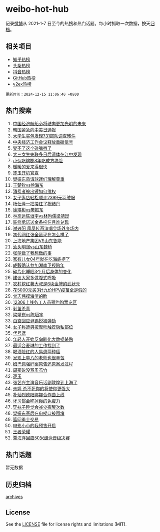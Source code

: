 # weibo-hot-hub

记录[微博](https://www.weibo.com)从 2021-1-7 日至今的热搜和热门话题。每小时抓取一次数据，按天[归档](archives)。

## 相关项目

- [知乎热榜](https://github.com/lonnyzhang423/zhihu-hot-hub)
- [头条热榜](https://github.com/lonnyzhang423/toutiao-hot-hub)
- [抖音热榜](https://github.com/lonnyzhang423/douyin-hot-hub)
- [GitHub热榜](https://github.com/lonnyzhang423/github-hot-hub)
- [v2ex热榜](https://github.com/lonnyzhang423/v2ex-hot-hub)


`更新时间：2024-12-15 11:06:40 +0800`

## 热门搜索

1. [中国经济航船必将驶向更加光明的未来](https://m.weibo.cn/search?containerid=100103type%3D1%26t%3D10%26q%3D%23%E4%B8%AD%E5%9B%BD%E7%BB%8F%E6%B5%8E%E8%88%AA%E8%88%B9%E5%BF%85%E5%B0%86%E9%A9%B6%E5%90%91%E6%9B%B4%E5%8A%A0%E5%85%89%E6%98%8E%E7%9A%84%E6%9C%AA%E6%9D%A5%23&stream_entry_id=51&isnewpage=1&extparam=seat%3D1%26c_type%3D51%26q%3D%2523%25E4%25B8%25AD%25E5%259B%25BD%25E7%25BB%258F%25E6%25B5%258E%25E8%2588%25AA%25E8%2588%25B9%25E5%25BF%2585%25E5%25B0%2586%25E9%25A9%25B6%25E5%2590%2591%25E6%259B%25B4%25E5%258A%25A0%25E5%2585%2589%25E6%2598%258E%25E7%259A%2584%25E6%259C%25AA%25E6%259D%25A5%2523%26cate%3D10103%26pos%3D0%26dgr%3D0%26filter_type%3Drealtimehot%26stream_entry_id%3D51%26display_time%3D1734231998%26pre_seqid%3D17342319983380216841348)
1. [韩国紧急向中美日通报](https://m.weibo.cn/search?containerid=100103type%3D1%26t%3D10%26q%3D%23%E9%9F%A9%E5%9B%BD%E7%B4%A7%E6%80%A5%E5%90%91%E4%B8%AD%E7%BE%8E%E6%97%A5%E9%80%9A%E6%8A%A5%23&stream_entry_id=31&isnewpage=1&extparam=seat%3D1%26dgr%3D0%26filter_type%3Drealtimehot%26realpos%3D1%26c_type%3D31%26q%3D%2523%25E9%259F%25A9%25E5%259B%25BD%25E7%25B4%25A7%25E6%2580%25A5%25E5%2590%2591%25E4%25B8%25AD%25E7%25BE%258E%25E6%2597%25A5%25E9%2580%259A%25E6%258A%25A5%2523%26lcate%3D5001%26cate%3D5001%26pos%3D0%26band_rank%3D1%26flag%3D2%26stream_entry_id%3D31%26display_time%3D1734231998%26pre_seqid%3D17342319983380216841348)
1. [大学生买包发现731部队调查残件](https://m.weibo.cn/search?containerid=100103type%3D1%26t%3D10%26q%3D%23%E5%A4%A7%E5%AD%A6%E7%94%9F%E4%B9%B0%E5%8C%85%E5%8F%91%E7%8E%B0731%E9%83%A8%E9%98%9F%E8%B0%83%E6%9F%A5%E6%AE%8B%E4%BB%B6%23&stream_entry_id=31&isnewpage=1&extparam=seat%3D1%26dgr%3D0%26filter_type%3Drealtimehot%26realpos%3D2%26c_type%3D31%26q%3D%2523%25E5%25A4%25A7%25E5%25AD%25A6%25E7%2594%259F%25E4%25B9%25B0%25E5%258C%2585%25E5%258F%2591%25E7%258E%25B0731%25E9%2583%25A8%25E9%2598%259F%25E8%25B0%2583%25E6%259F%25A5%25E6%25AE%258B%25E4%25BB%25B6%2523%26lcate%3D5001%26cate%3D5001%26pos%3D1%26band_rank%3D2%26flag%3D2%26stream_entry_id%3D31%26display_time%3D1734231998%26pre_seqid%3D17342319983380216841348)
1. [中央经济工作会议释放重磅信号](https://m.weibo.cn/search?containerid=100103type%3D1%26t%3D10%26q%3D%23%E4%B8%AD%E5%A4%AE%E7%BB%8F%E6%B5%8E%E5%B7%A5%E4%BD%9C%E4%BC%9A%E8%AE%AE%E9%87%8A%E6%94%BE%E9%87%8D%E7%A3%85%E4%BF%A1%E5%8F%B7%23&stream_entry_id=31&isnewpage=1&extparam=seat%3D1%26dgr%3D0%26filter_type%3Drealtimehot%26realpos%3D3%26c_type%3D31%26q%3D%2523%25E4%25B8%25AD%25E5%25A4%25AE%25E7%25BB%258F%25E6%25B5%258E%25E5%25B7%25A5%25E4%25BD%259C%25E4%25BC%259A%25E8%25AE%25AE%25E9%2587%258A%25E6%2594%25BE%25E9%2587%258D%25E7%25A3%2585%25E4%25BF%25A1%25E5%258F%25B7%2523%26lcate%3D5001%26cate%3D5001%26pos%3D2%26band_rank%3D3%26flag%3D0%26stream_entry_id%3D31%26display_time%3D1734231998%26pre_seqid%3D17342319983380216841348)
1. [受不了这个碰嘴唇了](https://m.weibo.cn/search?containerid=100103type%3D1%26t%3D10%26q%3D%23%E5%8F%97%E4%B8%8D%E4%BA%86%E8%BF%99%E4%B8%AA%E7%A2%B0%E5%98%B4%E5%94%87%E4%BA%86%23&stream_entry_id=31&isnewpage=1&extparam=seat%3D1%26dgr%3D0%26filter_type%3Drealtimehot%26realpos%3D4%26c_type%3D31%26q%3D%2523%25E5%258F%2597%25E4%25B8%258D%25E4%25BA%2586%25E8%25BF%2599%25E4%25B8%25AA%25E7%25A2%25B0%25E5%2598%25B4%25E5%2594%2587%25E4%25BA%2586%2523%26lcate%3D5001%26cate%3D5001%26pos%3D3%26band_rank%3D4%26flag%3D16%26stream_entry_id%3D31%26display_time%3D1734231998%26pre_seqid%3D17342319983380216841348)
1. [大三女生失联多日后遗体在江中发现](https://m.weibo.cn/search?containerid=100103type%3D1%26t%3D10%26q%3D%23%E5%A4%A7%E4%B8%89%E5%A5%B3%E7%94%9F%E5%A4%B1%E8%81%94%E5%A4%9A%E6%97%A5%E5%90%8E%E9%81%97%E4%BD%93%E5%9C%A8%E6%B1%9F%E4%B8%AD%E5%8F%91%E7%8E%B0%23&stream_entry_id=31&isnewpage=1&extparam=seat%3D1%26dgr%3D0%26filter_type%3Drealtimehot%26realpos%3D5%26c_type%3D31%26q%3D%2523%25E5%25A4%25A7%25E4%25B8%2589%25E5%25A5%25B3%25E7%2594%259F%25E5%25A4%25B1%25E8%2581%2594%25E5%25A4%259A%25E6%2597%25A5%25E5%2590%258E%25E9%2581%2597%25E4%25BD%2593%25E5%259C%25A8%25E6%25B1%259F%25E4%25B8%25AD%25E5%258F%2591%25E7%258E%25B0%2523%26lcate%3D5001%26cate%3D5001%26pos%3D4%26band_rank%3D5%26flag%3D1%26stream_entry_id%3D31%26display_time%3D1734231998%26pre_seqid%3D17342319983380216841348)
1. [小伙吃槟榔8年吃成方块脸](https://m.weibo.cn/search?containerid=100103type%3D1%26t%3D10%26q%3D%23%E5%B0%8F%E4%BC%99%E5%90%83%E6%A7%9F%E6%A6%948%E5%B9%B4%E5%90%83%E6%88%90%E6%96%B9%E5%9D%97%E8%84%B8%23&stream_entry_id=31&isnewpage=1&extparam=seat%3D1%26dgr%3D0%26filter_type%3Drealtimehot%26realpos%3D6%26c_type%3D31%26q%3D%2523%25E5%25B0%258F%25E4%25BC%2599%25E5%2590%2583%25E6%25A7%259F%25E6%25A6%25948%25E5%25B9%25B4%25E5%2590%2583%25E6%2588%2590%25E6%2596%25B9%25E5%259D%2597%25E8%2584%25B8%2523%26lcate%3D5001%26cate%3D5001%26pos%3D5%26band_rank%3D6%26flag%3D1%26stream_entry_id%3D31%26display_time%3D1734231998%26pre_seqid%3D17342319983380216841348)
1. [暖暖的爱来得很快](https://m.weibo.cn/search?containerid=100103type%3D1%26t%3D10%26q%3D%23%E6%9A%96%E6%9A%96%E7%9A%84%E7%88%B1%E6%9D%A5%E5%BE%97%E5%BE%88%E5%BF%AB%23&stream_entry_id=31&isnewpage=1&extparam=seat%3D1%26dgr%3D0%26topic_ad%3D1%26filter_type%3Drealtimehot%26is_ad_pos%3D1%26c_type%3D31%26q%3D%2523%25E6%259A%2596%25E6%259A%2596%25E7%259A%2584%25E7%2588%25B1%25E6%259D%25A5%25E5%25BE%2597%25E5%25BE%2588%25E5%25BF%25AB%2523%26lcate%3D5001%26cate%3D5001%26pos%3D6%26band_rank%3D7%26adid%3D268423%26stream_entry_id%3D31%26display_time%3D1734231998%26pre_seqid%3D17342319983380216841348)
1. [逐玉开机官宣](https://m.weibo.cn/search?containerid=100103type%3D1%26t%3D10%26q%3D%23%E9%80%90%E7%8E%89%E5%BC%80%E6%9C%BA%E5%AE%98%E5%AE%A3%23&stream_entry_id=31&isnewpage=1&extparam=seat%3D1%26dgr%3D0%26filter_type%3Drealtimehot%26realpos%3D7%26c_type%3D31%26q%3D%2523%25E9%2580%2590%25E7%258E%2589%25E5%25BC%2580%25E6%259C%25BA%25E5%25AE%2598%25E5%25AE%25A3%2523%26lcate%3D5001%26cate%3D5001%26pos%3D7%26band_rank%3D7%26flag%3D1%26stream_entry_id%3D31%26display_time%3D1734231998%26pre_seqid%3D17342319983380216841348)
1. [樊振东恳请球迷们理解尊重](https://m.weibo.cn/search?containerid=100103type%3D1%26t%3D10%26q%3D%E6%A8%8A%E6%8C%AF%E4%B8%9C%E6%81%B3%E8%AF%B7%E7%90%83%E8%BF%B7%E4%BB%AC%E7%90%86%E8%A7%A3%E5%B0%8A%E9%87%8D&stream_entry_id=31&isnewpage=1&extparam=seat%3D1%26dgr%3D0%26filter_type%3Drealtimehot%26realpos%3D8%26c_type%3D31%26q%3D%25E6%25A8%258A%25E6%258C%25AF%25E4%25B8%259C%25E6%2581%25B3%25E8%25AF%25B7%25E7%2590%2583%25E8%25BF%25B7%25E4%25BB%25AC%25E7%2590%2586%25E8%25A7%25A3%25E5%25B0%258A%25E9%2587%258D%26lcate%3D5001%26cate%3D5001%26pos%3D8%26band_rank%3D8%26flag%3D0%26stream_entry_id%3D31%26display_time%3D1734231998%26pre_seqid%3D17342319983380216841348)
1. [王楚钦vs徐海东](https://m.weibo.cn/search?containerid=100103type%3D1%26t%3D10%26q%3D%23%E7%8E%8B%E6%A5%9A%E9%92%A6vs%E5%BE%90%E6%B5%B7%E4%B8%9C%23&stream_entry_id=31&isnewpage=1&extparam=seat%3D1%26dgr%3D0%26filter_type%3Drealtimehot%26realpos%3D9%26c_type%3D31%26q%3D%2523%25E7%258E%258B%25E6%25A5%259A%25E9%2592%25A6vs%25E5%25BE%2590%25E6%25B5%25B7%25E4%25B8%259C%2523%26lcate%3D5001%26cate%3D5001%26pos%3D9%26band_rank%3D9%26flag%3D1%26stream_entry_id%3D31%26display_time%3D1734231998%26pre_seqid%3D17342319983380216841348)
1. [消费者被出镜如何维权](https://m.weibo.cn/search?containerid=100103type%3D1%26t%3D10%26q%3D%23%E6%B6%88%E8%B4%B9%E8%80%85%E8%A2%AB%E5%87%BA%E9%95%9C%E5%A6%82%E4%BD%95%E7%BB%B4%E6%9D%83%23&stream_entry_id=31&isnewpage=1&extparam=seat%3D1%26dgr%3D0%26filter_type%3Drealtimehot%26realpos%3D10%26c_type%3D31%26q%3D%2523%25E6%25B6%2588%25E8%25B4%25B9%25E8%2580%2585%25E8%25A2%25AB%25E5%2587%25BA%25E9%2595%259C%25E5%25A6%2582%25E4%25BD%2595%25E7%25BB%25B4%25E6%259D%2583%2523%26lcate%3D5001%26cate%3D5001%26pos%3D10%26band_rank%3D10%26flag%3D1%26stream_entry_id%3D31%26display_time%3D1734231998%26pre_seqid%3D17342319983380216841348)
1. [女子逛店轻松顺走2399元羽绒服](https://m.weibo.cn/search?containerid=100103type%3D1%26t%3D10%26q%3D%23%E5%A5%B3%E5%AD%90%E9%80%9B%E5%BA%97%E8%BD%BB%E6%9D%BE%E9%A1%BA%E8%B5%B02399%E5%85%83%E7%BE%BD%E7%BB%92%E6%9C%8D%23&stream_entry_id=31&isnewpage=1&extparam=seat%3D1%26dgr%3D0%26filter_type%3Drealtimehot%26realpos%3D11%26c_type%3D31%26q%3D%2523%25E5%25A5%25B3%25E5%25AD%2590%25E9%2580%259B%25E5%25BA%2597%25E8%25BD%25BB%25E6%259D%25BE%25E9%25A1%25BA%25E8%25B5%25B02399%25E5%2585%2583%25E7%25BE%25BD%25E7%25BB%2592%25E6%259C%258D%2523%26lcate%3D5001%26cate%3D5001%26pos%3D11%26band_rank%3D11%26flag%3D1%26stream_entry_id%3D31%26display_time%3D1734231998%26pre_seqid%3D17342319983380216841348)
1. [杨仕泽一把搂住了祝绪丹](https://m.weibo.cn/search?containerid=100103type%3D1%26t%3D10%26q%3D%23%E6%9D%A8%E4%BB%95%E6%B3%BD%E4%B8%80%E6%8A%8A%E6%90%82%E4%BD%8F%E4%BA%86%E7%A5%9D%E7%BB%AA%E4%B8%B9%23&stream_entry_id=31&isnewpage=1&extparam=seat%3D1%26dgr%3D0%26filter_type%3Drealtimehot%26realpos%3D12%26c_type%3D31%26q%3D%2523%25E6%259D%25A8%25E4%25BB%2595%25E6%25B3%25BD%25E4%25B8%2580%25E6%258A%258A%25E6%2590%2582%25E4%25BD%258F%25E4%25BA%2586%25E7%25A5%259D%25E7%25BB%25AA%25E4%25B8%25B9%2523%26lcate%3D5001%26cate%3D5001%26pos%3D12%26band_rank%3D12%26flag%3D1%26stream_entry_id%3D31%26display_time%3D1734231998%26pre_seqid%3D17342319983380216841348)
1. [徐瑛彬vs樊振东](https://m.weibo.cn/search?containerid=100103type%3D1%26t%3D10%26q%3D%E5%BE%90%E7%91%9B%E5%BD%ACvs%E6%A8%8A%E6%8C%AF%E4%B8%9C&stream_entry_id=31&isnewpage=1&extparam=seat%3D1%26dgr%3D0%26filter_type%3Drealtimehot%26realpos%3D13%26c_type%3D31%26q%3D%25E5%25BE%2590%25E7%2591%259B%25E5%25BD%25ACvs%25E6%25A8%258A%25E6%258C%25AF%25E4%25B8%259C%26lcate%3D5001%26cate%3D5001%26pos%3D13%26band_rank%3D13%26flag%3D1%26stream_entry_id%3D31%26display_time%3D1734231998%26pre_seqid%3D17342319983380216841348)
1. [林高远陈垣宇vs林昀儒梁靖崑](https://m.weibo.cn/search?containerid=100103type%3D1%26t%3D10%26q%3D%23%E6%9E%97%E9%AB%98%E8%BF%9C%E9%99%88%E5%9E%A3%E5%AE%87vs%E6%9E%97%E6%98%80%E5%84%92%E6%A2%81%E9%9D%96%E5%B4%91%23&stream_entry_id=31&isnewpage=1&extparam=seat%3D1%26dgr%3D0%26filter_type%3Drealtimehot%26realpos%3D14%26c_type%3D31%26q%3D%2523%25E6%259E%2597%25E9%25AB%2598%25E8%25BF%259C%25E9%2599%2588%25E5%259E%25A3%25E5%25AE%2587vs%25E6%259E%2597%25E6%2598%2580%25E5%2584%2592%25E6%25A2%2581%25E9%259D%2596%25E5%25B4%2591%2523%26lcate%3D5001%26cate%3D5001%26pos%3D14%26band_rank%3D14%26flag%3D1%26stream_entry_id%3D31%26display_time%3D1734231998%26pre_seqid%3D17342319983380216841348)
1. [装修承诺送金条拖仨月难兑现](https://m.weibo.cn/search?containerid=100103type%3D1%26t%3D10%26q%3D%23%E8%A3%85%E4%BF%AE%E6%89%BF%E8%AF%BA%E9%80%81%E9%87%91%E6%9D%A1%E6%8B%96%E4%BB%A8%E6%9C%88%E9%9A%BE%E5%85%91%E7%8E%B0%23&stream_entry_id=31&isnewpage=1&extparam=seat%3D1%26dgr%3D0%26filter_type%3Drealtimehot%26realpos%3D15%26c_type%3D31%26q%3D%2523%25E8%25A3%2585%25E4%25BF%25AE%25E6%2589%25BF%25E8%25AF%25BA%25E9%2580%2581%25E9%2587%2591%25E6%259D%25A1%25E6%258B%2596%25E4%25BB%25A8%25E6%259C%2588%25E9%259A%25BE%25E5%2585%2591%25E7%258E%25B0%2523%26lcate%3D5001%26cate%3D5001%26pos%3D15%26band_rank%3D15%26flag%3D1%26stream_entry_id%3D31%26display_time%3D1734231998%26pre_seqid%3D17342319983380216841348)
1. [谢兴阳 凤凰传奇演唱会场外变场内](https://m.weibo.cn/search?containerid=100103type%3D1%26t%3D10%26q%3D%E8%B0%A2%E5%85%B4%E9%98%B3+%E5%87%A4%E5%87%B0%E4%BC%A0%E5%A5%87%E6%BC%94%E5%94%B1%E4%BC%9A%E5%9C%BA%E5%A4%96%E5%8F%98%E5%9C%BA%E5%86%85&stream_entry_id=31&isnewpage=1&extparam=seat%3D1%26dgr%3D0%26filter_type%3Drealtimehot%26realpos%3D16%26c_type%3D31%26q%3D%25E8%25B0%25A2%25E5%2585%25B4%25E9%2598%25B3%2520%25E5%2587%25A4%25E5%2587%25B0%25E4%25BC%25A0%25E5%25A5%2587%25E6%25BC%2594%25E5%2594%25B1%25E4%25BC%259A%25E5%259C%25BA%25E5%25A4%2596%25E5%258F%2598%25E5%259C%25BA%25E5%2586%2585%26lcate%3D5001%26cate%3D5001%26pos%3D16%26band_rank%3D16%26flag%3D1%26stream_entry_id%3D31%26display_time%3D1734231998%26pre_seqid%3D17342319983380216841348)
1. [初代网红张全蛋现在怎么样了](https://m.weibo.cn/search?containerid=100103type%3D1%26t%3D10%26q%3D%23%E5%88%9D%E4%BB%A3%E7%BD%91%E7%BA%A2%E5%BC%A0%E5%85%A8%E8%9B%8B%E7%8E%B0%E5%9C%A8%E6%80%8E%E4%B9%88%E6%A0%B7%E4%BA%86%23&stream_entry_id=31&isnewpage=1&extparam=seat%3D1%26dgr%3D0%26filter_type%3Drealtimehot%26realpos%3D17%26c_type%3D31%26q%3D%2523%25E5%2588%259D%25E4%25BB%25A3%25E7%25BD%2591%25E7%25BA%25A2%25E5%25BC%25A0%25E5%2585%25A8%25E8%259B%258B%25E7%258E%25B0%25E5%259C%25A8%25E6%2580%258E%25E4%25B9%2588%25E6%25A0%25B7%25E4%25BA%2586%2523%26lcate%3D5001%26cate%3D5001%26pos%3D17%26band_rank%3D17%26flag%3D0%26stream_entry_id%3D31%26display_time%3D1734231998%26pre_seqid%3D17342319983380216841348)
1. [上海地产集团VS山东鲁能](https://m.weibo.cn/search?containerid=100103type%3D1%26t%3D10%26q%3D%23%E4%B8%8A%E6%B5%B7%E5%9C%B0%E4%BA%A7%E9%9B%86%E5%9B%A2VS%E5%B1%B1%E4%B8%9C%E9%B2%81%E8%83%BD%23&stream_entry_id=31&isnewpage=1&extparam=seat%3D1%26dgr%3D0%26filter_type%3Drealtimehot%26realpos%3D18%26c_type%3D31%26q%3D%2523%25E4%25B8%258A%25E6%25B5%25B7%25E5%259C%25B0%25E4%25BA%25A7%25E9%259B%2586%25E5%259B%25A2VS%25E5%25B1%25B1%25E4%25B8%259C%25E9%25B2%2581%25E8%2583%25BD%2523%26lcate%3D5001%26cate%3D5001%26pos%3D18%26band_rank%3D18%26flag%3D1%26stream_entry_id%3D31%26display_time%3D1734231998%26pre_seqid%3D17342319983380216841348)
1. [汕头明润vs山东魏桥](https://m.weibo.cn/search?containerid=100103type%3D1%26t%3D10%26q%3D%E6%B1%95%E5%A4%B4%E6%98%8E%E6%B6%A6vs%E5%B1%B1%E4%B8%9C%E9%AD%8F%E6%A1%A5&stream_entry_id=31&isnewpage=1&extparam=seat%3D1%26dgr%3D0%26filter_type%3Drealtimehot%26realpos%3D19%26c_type%3D31%26q%3D%25E6%25B1%2595%25E5%25A4%25B4%25E6%2598%258E%25E6%25B6%25A6vs%25E5%25B1%25B1%25E4%25B8%259C%25E9%25AD%258F%25E6%25A1%25A5%26lcate%3D5001%26cate%3D5001%26pos%3D19%26band_rank%3D19%26flag%3D1%26stream_entry_id%3D31%26display_time%3D1734231998%26pre_seqid%3D17342319983380216841348)
1. [张萌做了我想做的事](https://m.weibo.cn/search?containerid=100103type%3D1%26t%3D10%26q%3D%23%E5%BC%A0%E8%90%8C%E5%81%9A%E4%BA%86%E6%88%91%E6%83%B3%E5%81%9A%E7%9A%84%E4%BA%8B%23&stream_entry_id=31&isnewpage=1&extparam=seat%3D1%26dgr%3D0%26filter_type%3Drealtimehot%26realpos%3D20%26c_type%3D31%26q%3D%2523%25E5%25BC%25A0%25E8%2590%258C%25E5%2581%259A%25E4%25BA%2586%25E6%2588%2591%25E6%2583%25B3%25E5%2581%259A%25E7%259A%2584%25E4%25BA%258B%2523%26lcate%3D5001%26cate%3D5001%26pos%3D20%26band_rank%3D20%26flag%3D1%26stream_entry_id%3D31%26display_time%3D1734231998%26pre_seqid%3D17342319983380216841348)
1. [家有儿女04年就在吃海底捞了](https://m.weibo.cn/search?containerid=100103type%3D1%26t%3D10%26q%3D%23%E5%AE%B6%E6%9C%89%E5%84%BF%E5%A5%B304%E5%B9%B4%E5%B0%B1%E5%9C%A8%E5%90%83%E6%B5%B7%E5%BA%95%E6%8D%9E%E4%BA%86%23&stream_entry_id=31&isnewpage=1&extparam=seat%3D1%26dgr%3D0%26filter_type%3Drealtimehot%26realpos%3D21%26c_type%3D31%26q%3D%2523%25E5%25AE%25B6%25E6%259C%2589%25E5%2584%25BF%25E5%25A5%25B304%25E5%25B9%25B4%25E5%25B0%25B1%25E5%259C%25A8%25E5%2590%2583%25E6%25B5%25B7%25E5%25BA%2595%25E6%258D%259E%25E4%25BA%2586%2523%26lcate%3D5001%26cate%3D5001%26pos%3D21%26band_rank%3D21%26flag%3D1%26stream_entry_id%3D31%26display_time%3D1734231998%26pre_seqid%3D17342319983380216841348)
1. [成毅确认参加湖南卫视跨年](https://m.weibo.cn/search?containerid=100103type%3D1%26t%3D10%26q%3D%23%E6%88%90%E6%AF%85%E7%A1%AE%E8%AE%A4%E5%8F%82%E5%8A%A0%E6%B9%96%E5%8D%97%E5%8D%AB%E8%A7%86%E8%B7%A8%E5%B9%B4%23&stream_entry_id=31&isnewpage=1&extparam=seat%3D1%26dgr%3D0%26filter_type%3Drealtimehot%26realpos%3D22%26c_type%3D31%26q%3D%2523%25E6%2588%2590%25E6%25AF%2585%25E7%25A1%25AE%25E8%25AE%25A4%25E5%258F%2582%25E5%258A%25A0%25E6%25B9%2596%25E5%258D%2597%25E5%258D%25AB%25E8%25A7%2586%25E8%25B7%25A8%25E5%25B9%25B4%2523%26lcate%3D5001%26cate%3D5001%26pos%3D22%26band_rank%3D22%26flag%3D1%26stream_entry_id%3D31%26display_time%3D1734231998%26pre_seqid%3D17342319983380216841348)
1. [碎片化睡眠3个月后身体的变化](https://m.weibo.cn/search?containerid=100103type%3D1%26t%3D10%26q%3D%23%E7%A2%8E%E7%89%87%E5%8C%96%E7%9D%A1%E7%9C%A03%E4%B8%AA%E6%9C%88%E5%90%8E%E8%BA%AB%E4%BD%93%E7%9A%84%E5%8F%98%E5%8C%96%23&stream_entry_id=31&isnewpage=1&extparam=seat%3D1%26dgr%3D0%26filter_type%3Drealtimehot%26realpos%3D23%26c_type%3D31%26q%3D%2523%25E7%25A2%258E%25E7%2589%2587%25E5%258C%2596%25E7%259D%25A1%25E7%259C%25A03%25E4%25B8%25AA%25E6%259C%2588%25E5%2590%258E%25E8%25BA%25AB%25E4%25BD%2593%25E7%259A%2584%25E5%258F%2598%25E5%258C%2596%2523%26lcate%3D5001%26cate%3D5001%26pos%3D23%26band_rank%3D23%26flag%3D0%26stream_entry_id%3D31%26display_time%3D1734231998%26pre_seqid%3D17342319983380216841348)
1. [建议大家多做腹式呼吸](https://m.weibo.cn/search?containerid=100103type%3D1%26t%3D10%26q%3D%23%E5%BB%BA%E8%AE%AE%E5%A4%A7%E5%AE%B6%E5%A4%9A%E5%81%9A%E8%85%B9%E5%BC%8F%E5%91%BC%E5%90%B8%23&stream_entry_id=31&isnewpage=1&extparam=seat%3D1%26dgr%3D0%26filter_type%3Drealtimehot%26realpos%3D24%26c_type%3D31%26q%3D%2523%25E5%25BB%25BA%25E8%25AE%25AE%25E5%25A4%25A7%25E5%25AE%25B6%25E5%25A4%259A%25E5%2581%259A%25E8%2585%25B9%25E5%25BC%258F%25E5%2591%25BC%25E5%2590%25B8%2523%26lcate%3D5001%26cate%3D5001%26pos%3D24%26band_rank%3D24%26flag%3D0%26stream_entry_id%3D31%26display_time%3D1734231998%26pre_seqid%3D17342319983380216841348)
1. [农村挖红薯大叔是6块金牌的武状元](https://m.weibo.cn/search?containerid=100103type%3D1%26t%3D10%26q%3D%23%E5%86%9C%E6%9D%91%E6%8C%96%E7%BA%A2%E8%96%AF%E5%A4%A7%E5%8F%94%E6%98%AF6%E5%9D%97%E9%87%91%E7%89%8C%E7%9A%84%E6%AD%A6%E7%8A%B6%E5%85%83%23&stream_entry_id=31&isnewpage=1&extparam=seat%3D1%26dgr%3D0%26filter_type%3Drealtimehot%26realpos%3D25%26c_type%3D31%26q%3D%2523%25E5%2586%259C%25E6%259D%2591%25E6%258C%2596%25E7%25BA%25A2%25E8%2596%25AF%25E5%25A4%25A7%25E5%258F%2594%25E6%2598%25AF6%25E5%259D%2597%25E9%2587%2591%25E7%2589%258C%25E7%259A%2584%25E6%25AD%25A6%25E7%258A%25B6%25E5%2585%2583%2523%26lcate%3D5001%26cate%3D5001%26pos%3D25%26band_rank%3D25%26flag%3D1%26stream_entry_id%3D31%26display_time%3D1734231998%26pre_seqid%3D17342319983380216841348)
1. [花5000元买3针九价HPV疫苗全是假的](https://m.weibo.cn/search?containerid=100103type%3D1%26t%3D10%26q%3D%23%E8%8A%B15000%E5%85%83%E4%B9%B03%E9%92%88%E4%B9%9D%E4%BB%B7HPV%E7%96%AB%E8%8B%97%E5%85%A8%E6%98%AF%E5%81%87%E7%9A%84%23&stream_entry_id=31&isnewpage=1&extparam=seat%3D1%26dgr%3D0%26filter_type%3Drealtimehot%26realpos%3D26%26c_type%3D31%26q%3D%2523%25E8%258A%25B15000%25E5%2585%2583%25E4%25B9%25B03%25E9%2592%2588%25E4%25B9%259D%25E4%25BB%25B7HPV%25E7%2596%25AB%25E8%258B%2597%25E5%2585%25A8%25E6%2598%25AF%25E5%2581%2587%25E7%259A%2584%2523%26lcate%3D5001%26cate%3D5001%26pos%3D26%26band_rank%3D26%26flag%3D0%26stream_entry_id%3D31%26display_time%3D1734231998%26pre_seqid%3D17342319983380216841348)
1. [曾志伟摸海清的脸](https://m.weibo.cn/search?containerid=100103type%3D1%26t%3D10%26q%3D%23%E6%9B%BE%E5%BF%97%E4%BC%9F%E6%91%B8%E6%B5%B7%E6%B8%85%E7%9A%84%E8%84%B8%23&stream_entry_id=31&isnewpage=1&extparam=seat%3D1%26dgr%3D0%26filter_type%3Drealtimehot%26realpos%3D27%26c_type%3D31%26q%3D%2523%25E6%259B%25BE%25E5%25BF%2597%25E4%25BC%259F%25E6%2591%25B8%25E6%25B5%25B7%25E6%25B8%2585%25E7%259A%2584%25E8%2584%25B8%2523%26lcate%3D5001%26cate%3D5001%26pos%3D27%26band_rank%3D27%26flag%3D0%26stream_entry_id%3D31%26display_time%3D1734231998%26pre_seqid%3D17342319983380216841348)
1. [12306上线务工人员预约购票专区](https://m.weibo.cn/search?containerid=100103type%3D1%26t%3D10%26q%3D%2312306%E4%B8%8A%E7%BA%BF%E5%8A%A1%E5%B7%A5%E4%BA%BA%E5%91%98%E9%A2%84%E7%BA%A6%E8%B4%AD%E7%A5%A8%E4%B8%93%E5%8C%BA%23&stream_entry_id=31&isnewpage=1&extparam=seat%3D1%26dgr%3D0%26filter_type%3Drealtimehot%26realpos%3D28%26c_type%3D31%26q%3D%252312306%25E4%25B8%258A%25E7%25BA%25BF%25E5%258A%25A1%25E5%25B7%25A5%25E4%25BA%25BA%25E5%2591%2598%25E9%25A2%2584%25E7%25BA%25A6%25E8%25B4%25AD%25E7%25A5%25A8%25E4%25B8%2593%25E5%258C%25BA%2523%26lcate%3D5001%26cate%3D5001%26pos%3D28%26band_rank%3D28%26flag%3D1%26stream_entry_id%3D31%26display_time%3D1734231998%26pre_seqid%3D17342319983380216841348)
1. [剥茧杀青](https://m.weibo.cn/search?containerid=100103type%3D1%26t%3D10%26q%3D%23%E5%89%A5%E8%8C%A7%E6%9D%80%E9%9D%92%23&stream_entry_id=31&isnewpage=1&extparam=seat%3D1%26dgr%3D0%26filter_type%3Drealtimehot%26realpos%3D29%26c_type%3D31%26q%3D%2523%25E5%2589%25A5%25E8%258C%25A7%25E6%259D%2580%25E9%259D%2592%2523%26lcate%3D5001%26cate%3D5001%26pos%3D29%26band_rank%3D29%26flag%3D1%26stream_entry_id%3D31%26display_time%3D1734231998%26pre_seqid%3D17342319983380216841348)
1. [梁靖崑vs陈垣宇](https://m.weibo.cn/search?containerid=100103type%3D1%26t%3D10%26q%3D%E6%A2%81%E9%9D%96%E5%B4%91vs%E9%99%88%E5%9E%A3%E5%AE%87&stream_entry_id=31&isnewpage=1&extparam=seat%3D1%26dgr%3D0%26filter_type%3Drealtimehot%26realpos%3D30%26c_type%3D31%26q%3D%25E6%25A2%2581%25E9%259D%2596%25E5%25B4%2591vs%25E9%2599%2588%25E5%259E%25A3%25E5%25AE%2587%26lcate%3D5001%26cate%3D5001%26pos%3D30%26band_rank%3D30%26flag%3D1%26stream_entry_id%3D31%26display_time%3D1734231998%26pre_seqid%3D17342319983380216841348)
1. [白宫回应尹锡悦被弹劾](https://m.weibo.cn/search?containerid=100103type%3D1%26t%3D10%26q%3D%23%E7%99%BD%E5%AE%AB%E5%9B%9E%E5%BA%94%E5%B0%B9%E9%94%A1%E6%82%A6%E8%A2%AB%E5%BC%B9%E5%8A%BE%23&stream_entry_id=31&isnewpage=1&extparam=seat%3D1%26dgr%3D0%26filter_type%3Drealtimehot%26realpos%3D31%26c_type%3D31%26q%3D%2523%25E7%2599%25BD%25E5%25AE%25AB%25E5%259B%259E%25E5%25BA%2594%25E5%25B0%25B9%25E9%2594%25A1%25E6%2582%25A6%25E8%25A2%25AB%25E5%25BC%25B9%25E5%258A%25BE%2523%26lcate%3D5001%26cate%3D5001%26pos%3D31%26band_rank%3D31%26flag%3D1%26stream_entry_id%3D31%26display_time%3D1734231998%26pre_seqid%3D17342319983380216841348)
1. [女子称遭男按摩师触摸隐私部位](https://m.weibo.cn/search?containerid=100103type%3D1%26t%3D10%26q%3D%23%E5%A5%B3%E5%AD%90%E7%A7%B0%E9%81%AD%E7%94%B7%E6%8C%89%E6%91%A9%E5%B8%88%E8%A7%A6%E6%91%B8%E9%9A%90%E7%A7%81%E9%83%A8%E4%BD%8D%23&stream_entry_id=31&isnewpage=1&extparam=seat%3D1%26dgr%3D0%26filter_type%3Drealtimehot%26realpos%3D32%26c_type%3D31%26q%3D%2523%25E5%25A5%25B3%25E5%25AD%2590%25E7%25A7%25B0%25E9%2581%25AD%25E7%2594%25B7%25E6%258C%2589%25E6%2591%25A9%25E5%25B8%2588%25E8%25A7%25A6%25E6%2591%25B8%25E9%259A%2590%25E7%25A7%2581%25E9%2583%25A8%25E4%25BD%258D%2523%26lcate%3D5001%26cate%3D5001%26pos%3D32%26band_rank%3D32%26flag%3D1%26stream_entry_id%3D31%26display_time%3D1734231998%26pre_seqid%3D17342319983380216841348)
1. [代号鸢](https://m.weibo.cn/search?containerid=100103type%3D1%26t%3D10%26q%3D%E4%BB%A3%E5%8F%B7%E9%B8%A2&stream_entry_id=31&isnewpage=1&extparam=seat%3D1%26dgr%3D0%26filter_type%3Drealtimehot%26realpos%3D33%26c_type%3D31%26q%3D%25E4%25BB%25A3%25E5%258F%25B7%25E9%25B8%25A2%26lcate%3D5001%26cate%3D5001%26pos%3D33%26band_rank%3D33%26flag%3D1%26stream_entry_id%3D31%26display_time%3D1734231998%26pre_seqid%3D17342319983380216841348)
1. [年轻人开始反向驯化大数据杀熟](https://m.weibo.cn/search?containerid=100103type%3D1%26t%3D10%26q%3D%23%E5%B9%B4%E8%BD%BB%E4%BA%BA%E5%BC%80%E5%A7%8B%E5%8F%8D%E5%90%91%E9%A9%AF%E5%8C%96%E5%A4%A7%E6%95%B0%E6%8D%AE%E6%9D%80%E7%86%9F%23&stream_entry_id=31&isnewpage=1&extparam=seat%3D1%26dgr%3D0%26filter_type%3Drealtimehot%26realpos%3D34%26c_type%3D31%26q%3D%2523%25E5%25B9%25B4%25E8%25BD%25BB%25E4%25BA%25BA%25E5%25BC%2580%25E5%25A7%258B%25E5%258F%258D%25E5%2590%2591%25E9%25A9%25AF%25E5%258C%2596%25E5%25A4%25A7%25E6%2595%25B0%25E6%258D%25AE%25E6%259D%2580%25E7%2586%259F%2523%26lcate%3D5001%26cate%3D5001%26pos%3D34%26band_rank%3D34%26flag%3D0%26stream_entry_id%3D31%26display_time%3D1734231998%26pre_seqid%3D17342319983380216841348)
1. [最适合麦琳的工作找到了](https://m.weibo.cn/search?containerid=100103type%3D1%26t%3D10%26q%3D%E6%9C%80%E9%80%82%E5%90%88%E9%BA%A6%E7%90%B3%E7%9A%84%E5%B7%A5%E4%BD%9C%E6%89%BE%E5%88%B0%E4%BA%86&stream_entry_id=31&isnewpage=1&extparam=seat%3D1%26dgr%3D0%26filter_type%3Drealtimehot%26realpos%3D35%26c_type%3D31%26q%3D%25E6%259C%2580%25E9%2580%2582%25E5%2590%2588%25E9%25BA%25A6%25E7%2590%25B3%25E7%259A%2584%25E5%25B7%25A5%25E4%25BD%259C%25E6%2589%25BE%25E5%2588%25B0%25E4%25BA%2586%26lcate%3D5001%26cate%3D5001%26pos%3D35%26band_rank%3D35%26flag%3D0%26stream_entry_id%3D31%26display_time%3D1734231998%26pre_seqid%3D17342319983380216841348)
1. [喝酒脸红的人易患两种癌](https://m.weibo.cn/search?containerid=100103type%3D1%26t%3D10%26q%3D%23%E5%96%9D%E9%85%92%E8%84%B8%E7%BA%A2%E7%9A%84%E4%BA%BA%E6%98%93%E6%82%A3%E4%B8%A4%E7%A7%8D%E7%99%8C%23&stream_entry_id=31&isnewpage=1&extparam=seat%3D1%26dgr%3D0%26filter_type%3Drealtimehot%26realpos%3D36%26c_type%3D31%26q%3D%2523%25E5%2596%259D%25E9%2585%2592%25E8%2584%25B8%25E7%25BA%25A2%25E7%259A%2584%25E4%25BA%25BA%25E6%2598%2593%25E6%2582%25A3%25E4%25B8%25A4%25E7%25A7%258D%25E7%2599%258C%2523%26lcate%3D5001%26cate%3D5001%26pos%3D36%26band_rank%3D36%26flag%3D0%26stream_entry_id%3D31%26display_time%3D1734231998%26pre_seqid%3D17342319983380216841348)
1. [发现上早八的老师也很辛苦](https://m.weibo.cn/search?containerid=100103type%3D1%26t%3D10%26q%3D%23%E5%8F%91%E7%8E%B0%E4%B8%8A%E6%97%A9%E5%85%AB%E7%9A%84%E8%80%81%E5%B8%88%E4%B9%9F%E5%BE%88%E8%BE%9B%E8%8B%A6%23&stream_entry_id=31&isnewpage=1&extparam=seat%3D1%26dgr%3D0%26filter_type%3Drealtimehot%26realpos%3D37%26c_type%3D31%26q%3D%2523%25E5%258F%2591%25E7%258E%25B0%25E4%25B8%258A%25E6%2597%25A9%25E5%2585%25AB%25E7%259A%2584%25E8%2580%2581%25E5%25B8%2588%25E4%25B9%259F%25E5%25BE%2588%25E8%25BE%259B%25E8%258B%25A6%2523%26lcate%3D5001%26cate%3D5001%26pos%3D37%26band_rank%3D37%26flag%3D1%26stream_entry_id%3D31%26display_time%3D1734231998%26pre_seqid%3D17342319983380216841348)
1. [姆巴佩强奸案原告还原案发过程](https://m.weibo.cn/search?containerid=100103type%3D1%26t%3D10%26q%3D%23%E5%A7%86%E5%B7%B4%E4%BD%A9%E5%BC%BA%E5%A5%B8%E6%A1%88%E5%8E%9F%E5%91%8A%E8%BF%98%E5%8E%9F%E6%A1%88%E5%8F%91%E8%BF%87%E7%A8%8B%23&stream_entry_id=31&isnewpage=1&extparam=seat%3D1%26dgr%3D0%26filter_type%3Drealtimehot%26realpos%3D38%26c_type%3D31%26q%3D%2523%25E5%25A7%2586%25E5%25B7%25B4%25E4%25BD%25A9%25E5%25BC%25BA%25E5%25A5%25B8%25E6%25A1%2588%25E5%258E%259F%25E5%2591%258A%25E8%25BF%2598%25E5%258E%259F%25E6%25A1%2588%25E5%258F%2591%25E8%25BF%2587%25E7%25A8%258B%2523%26lcate%3D5001%26cate%3D5001%26pos%3D38%26band_rank%3D38%26flag%3D0%26stream_entry_id%3D31%26display_time%3D1734231998%26pre_seqid%3D17342319983380216841348)
1. [周密说没骂周芯竹](https://m.weibo.cn/search?containerid=100103type%3D1%26t%3D10%26q%3D%23%E5%91%A8%E5%AF%86%E8%AF%B4%E6%B2%A1%E9%AA%82%E5%91%A8%E8%8A%AF%E7%AB%B9%23&stream_entry_id=31&isnewpage=1&extparam=seat%3D1%26dgr%3D0%26filter_type%3Drealtimehot%26realpos%3D39%26c_type%3D31%26q%3D%2523%25E5%2591%25A8%25E5%25AF%2586%25E8%25AF%25B4%25E6%25B2%25A1%25E9%25AA%2582%25E5%2591%25A8%25E8%258A%25AF%25E7%25AB%25B9%2523%26lcate%3D5001%26cate%3D5001%26pos%3D39%26band_rank%3D39%26flag%3D0%26stream_entry_id%3D31%26display_time%3D1734231998%26pre_seqid%3D17342319983380216841348)
1. [逐玉](https://m.weibo.cn/search?containerid=100103type%3D1%26t%3D10%26q%3D%E9%80%90%E7%8E%89&stream_entry_id=31&isnewpage=1&extparam=seat%3D1%26dgr%3D0%26filter_type%3Drealtimehot%26realpos%3D40%26c_type%3D31%26q%3D%25E9%2580%2590%25E7%258E%2589%26lcate%3D5001%26cate%3D5001%26pos%3D40%26band_rank%3D40%26flag%3D0%26stream_entry_id%3D31%26display_time%3D1734231998%26pre_seqid%3D17342319983380216841348)
1. [张艺兴主演音乐话剧敦煌到上海了](https://m.weibo.cn/search?containerid=100103type%3D1%26t%3D10%26q%3D%23%E5%BC%A0%E8%89%BA%E5%85%B4%E4%B8%BB%E6%BC%94%E9%9F%B3%E4%B9%90%E8%AF%9D%E5%89%A7%E6%95%A6%E7%85%8C%E5%88%B0%E4%B8%8A%E6%B5%B7%E4%BA%86%23&stream_entry_id=31&isnewpage=1&extparam=seat%3D1%26dgr%3D0%26filter_type%3Drealtimehot%26realpos%3D41%26c_type%3D31%26q%3D%2523%25E5%25BC%25A0%25E8%2589%25BA%25E5%2585%25B4%25E4%25B8%25BB%25E6%25BC%2594%25E9%259F%25B3%25E4%25B9%2590%25E8%25AF%259D%25E5%2589%25A7%25E6%2595%25A6%25E7%2585%258C%25E5%2588%25B0%25E4%25B8%258A%25E6%25B5%25B7%25E4%25BA%2586%2523%26lcate%3D5001%26cate%3D5001%26pos%3D41%26band_rank%3D41%26flag%3D0%26stream_entry_id%3D31%26display_time%3D1734231998%26pre_seqid%3D17342319983380216841348)
1. [朱婷 杀不死你的将使你更强大](https://m.weibo.cn/search?containerid=100103type%3D1%26t%3D10%26q%3D%E6%9C%B1%E5%A9%B7+%E6%9D%80%E4%B8%8D%E6%AD%BB%E4%BD%A0%E7%9A%84%E5%B0%86%E4%BD%BF%E4%BD%A0%E6%9B%B4%E5%BC%BA%E5%A4%A7&stream_entry_id=31&isnewpage=1&extparam=seat%3D1%26dgr%3D0%26filter_type%3Drealtimehot%26realpos%3D42%26c_type%3D31%26q%3D%25E6%259C%25B1%25E5%25A9%25B7%2520%25E6%259D%2580%25E4%25B8%258D%25E6%25AD%25BB%25E4%25BD%25A0%25E7%259A%2584%25E5%25B0%2586%25E4%25BD%25BF%25E4%25BD%25A0%25E6%259B%25B4%25E5%25BC%25BA%25E5%25A4%25A7%26lcate%3D5001%26cate%3D5001%26pos%3D42%26band_rank%3D42%26flag%3D1%26stream_entry_id%3D31%26display_time%3D1734231998%26pre_seqid%3D17342319983380216841348)
1. [朴灿烈欧阳娜娜合作曲上线](https://m.weibo.cn/search?containerid=100103type%3D1%26t%3D10%26q%3D%23%E6%9C%B4%E7%81%BF%E7%83%88%E6%AC%A7%E9%98%B3%E5%A8%9C%E5%A8%9C%E5%90%88%E4%BD%9C%E6%9B%B2%E4%B8%8A%E7%BA%BF%23&stream_entry_id=31&isnewpage=1&extparam=seat%3D1%26dgr%3D0%26filter_type%3Drealtimehot%26realpos%3D43%26c_type%3D31%26q%3D%2523%25E6%259C%25B4%25E7%2581%25BF%25E7%2583%2588%25E6%25AC%25A7%25E9%2598%25B3%25E5%25A8%259C%25E5%25A8%259C%25E5%2590%2588%25E4%25BD%259C%25E6%259B%25B2%25E4%25B8%258A%25E7%25BA%25BF%2523%26lcate%3D5001%26cate%3D5001%26pos%3D43%26band_rank%3D43%26flag%3D0%26stream_entry_id%3D31%26display_time%3D1734231998%26pre_seqid%3D17342319983380216841348)
1. [坏习惯会吃掉你的免疫力](https://m.weibo.cn/search?containerid=100103type%3D1%26t%3D10%26q%3D%23%E5%9D%8F%E4%B9%A0%E6%83%AF%E4%BC%9A%E5%90%83%E6%8E%89%E4%BD%A0%E7%9A%84%E5%85%8D%E7%96%AB%E5%8A%9B%23&stream_entry_id=31&isnewpage=1&extparam=seat%3D1%26dgr%3D0%26filter_type%3Drealtimehot%26realpos%3D44%26c_type%3D31%26q%3D%2523%25E5%259D%258F%25E4%25B9%25A0%25E6%2583%25AF%25E4%25BC%259A%25E5%2590%2583%25E6%258E%2589%25E4%25BD%25A0%25E7%259A%2584%25E5%2585%258D%25E7%2596%25AB%25E5%258A%259B%2523%26lcate%3D5001%26cate%3D5001%26pos%3D44%26band_rank%3D44%26flag%3D1%26stream_entry_id%3D31%26display_time%3D1734231998%26pre_seqid%3D17342319983380216841348)
1. [穿袜子睡觉会减少夜醒次数](https://m.weibo.cn/search?containerid=100103type%3D1%26t%3D10%26q%3D%23%E7%A9%BF%E8%A2%9C%E5%AD%90%E7%9D%A1%E8%A7%89%E4%BC%9A%E5%87%8F%E5%B0%91%E5%A4%9C%E9%86%92%E6%AC%A1%E6%95%B0%23&stream_entry_id=31&isnewpage=1&extparam=seat%3D1%26dgr%3D0%26filter_type%3Drealtimehot%26realpos%3D45%26c_type%3D31%26q%3D%2523%25E7%25A9%25BF%25E8%25A2%259C%25E5%25AD%2590%25E7%259D%25A1%25E8%25A7%2589%25E4%25BC%259A%25E5%2587%258F%25E5%25B0%2591%25E5%25A4%259C%25E9%2586%2592%25E6%25AC%25A1%25E6%2595%25B0%2523%26lcate%3D5001%26cate%3D5001%26pos%3D45%26band_rank%3D45%26flag%3D0%26stream_entry_id%3D31%26display_time%3D1734231998%26pre_seqid%3D17342319983380216841348)
1. [樊振东赛后在电梯口被围堵](https://m.weibo.cn/search?containerid=100103type%3D1%26t%3D10%26q%3D%23%E6%A8%8A%E6%8C%AF%E4%B8%9C%E8%B5%9B%E5%90%8E%E5%9C%A8%E7%94%B5%E6%A2%AF%E5%8F%A3%E8%A2%AB%E5%9B%B4%E5%A0%B5%23&stream_entry_id=31&isnewpage=1&extparam=seat%3D1%26dgr%3D0%26filter_type%3Drealtimehot%26realpos%3D46%26c_type%3D31%26q%3D%2523%25E6%25A8%258A%25E6%258C%25AF%25E4%25B8%259C%25E8%25B5%259B%25E5%2590%258E%25E5%259C%25A8%25E7%2594%25B5%25E6%25A2%25AF%25E5%258F%25A3%25E8%25A2%25AB%25E5%259B%25B4%25E5%25A0%25B5%2523%26lcate%3D5001%26cate%3D5001%26pos%3D46%26band_rank%3D46%26flag%3D0%26stream_entry_id%3D31%26display_time%3D1734231998%26pre_seqid%3D17342319983380216841348)
1. [篮网勇士交易](https://m.weibo.cn/search?containerid=100103type%3D1%26t%3D10%26q%3D%23%E7%AF%AE%E7%BD%91%E5%8B%87%E5%A3%AB%E4%BA%A4%E6%98%93%23&stream_entry_id=31&isnewpage=1&extparam=seat%3D1%26dgr%3D0%26filter_type%3Drealtimehot%26realpos%3D47%26c_type%3D31%26q%3D%2523%25E7%25AF%25AE%25E7%25BD%2591%25E5%258B%2587%25E5%25A3%25AB%25E4%25BA%25A4%25E6%2598%2593%2523%26lcate%3D5001%26cate%3D5001%26pos%3D47%26band_rank%3D47%26flag%3D0%26stream_entry_id%3D31%26display_time%3D1734231998%26pre_seqid%3D17342319983380216841348)
1. [电影小小的我预售开启](https://m.weibo.cn/search?containerid=100103type%3D1%26t%3D10%26q%3D%23%E7%94%B5%E5%BD%B1%E5%B0%8F%E5%B0%8F%E7%9A%84%E6%88%91%E9%A2%84%E5%94%AE%E5%BC%80%E5%90%AF%23&stream_entry_id=31&isnewpage=1&extparam=seat%3D1%26dgr%3D0%26filter_type%3Drealtimehot%26realpos%3D48%26c_type%3D31%26q%3D%2523%25E7%2594%25B5%25E5%25BD%25B1%25E5%25B0%258F%25E5%25B0%258F%25E7%259A%2584%25E6%2588%2591%25E9%25A2%2584%25E5%2594%25AE%25E5%25BC%2580%25E5%2590%25AF%2523%26lcate%3D5001%26cate%3D5001%26pos%3D48%26band_rank%3D48%26flag%3D1%26stream_entry_id%3D31%26display_time%3D1734231998%26pre_seqid%3D17342319983380216841348)
1. [王者荣耀](https://m.weibo.cn/search?containerid=100103type%3D1%26t%3D10%26q%3D%E7%8E%8B%E8%80%85%E8%8D%A3%E8%80%80&stream_entry_id=31&isnewpage=1&extparam=seat%3D1%26dgr%3D0%26filter_type%3Drealtimehot%26realpos%3D49%26c_type%3D31%26q%3D%25E7%258E%258B%25E8%2580%2585%25E8%258D%25A3%25E8%2580%2580%26lcate%3D5001%26cate%3D5001%26pos%3D49%26band_rank%3D49%26flag%3D0%26stream_entry_id%3D31%26display_time%3D1734231998%26pre_seqid%3D17342319983380216841348)
1. [覃海洋回应50米蛙泳晋级决赛](https://m.weibo.cn/search?containerid=100103type%3D1%26t%3D10%26q%3D%23%E8%A6%83%E6%B5%B7%E6%B4%8B%E5%9B%9E%E5%BA%9450%E7%B1%B3%E8%9B%99%E6%B3%B3%E6%99%8B%E7%BA%A7%E5%86%B3%E8%B5%9B%23&stream_entry_id=31&isnewpage=1&extparam=seat%3D1%26dgr%3D0%26filter_type%3Drealtimehot%26realpos%3D50%26c_type%3D31%26q%3D%2523%25E8%25A6%2583%25E6%25B5%25B7%25E6%25B4%258B%25E5%259B%259E%25E5%25BA%259450%25E7%25B1%25B3%25E8%259B%2599%25E6%25B3%25B3%25E6%2599%258B%25E7%25BA%25A7%25E5%2586%25B3%25E8%25B5%259B%2523%26lcate%3D5001%26cate%3D5001%26pos%3D50%26band_rank%3D50%26flag%3D1%26stream_entry_id%3D31%26display_time%3D1734231998%26pre_seqid%3D17342319983380216841348)

## 热门话题

暂无数据

## 历史归档

[archives](archives)

## License

See the [LICENSE](LICENSE) file for license rights and limitations (MIT).
